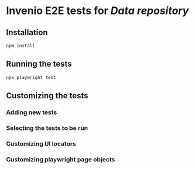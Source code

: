 # Invenio E2E tests for *Data repository*

## Installation

```bash
npm install
```

## Running the tests

```bash
npx playwright test
```

## Customizing the tests

### Adding new tests

### Selecting the tests to be run

### Customizing UI locators

### Customizing playwright page objects


